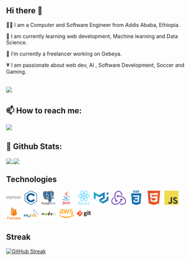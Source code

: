 
## Hi there 👋


👩‍💻  I am a Computer and Software Engineer from Addis Ababa, Ethiopia.


🌱  I am currently learning web development, Machine learning and Data Science.


🔭 I’m currently a freelancer working on Gebeya.


💗 I am passionate about web dev, AI , Software Development, Soccer and Gaming.

## ![](https://komarev.com/ghpvc/?username=EYOELTEKLE&label=PROFILE+VIEWS)

## 📫 How to reach me:

<a href="https://www.linkedin.com/in/eyoel-tekle-613090203//">
  <img src="https://img.shields.io/badge/LinkedIn-0077B5?style=for-the-badge&logo=linkedin&logoColor=white" />
</a>


## 🌈 Github Stats:

<a href="https://github.com/EYOELTEKLE/github-readme-stats">
  <img align="center" src="https://github-readme-stats.vercel.app/api?username=EYOELTEKLE&show_icons=true&theme=jolly"/>
</a>


<a href="https://github.com/EYOELTEKLE/github-readme-stats">
   <img align="center" src="https://github-readme-stats.vercel.app/api/top-langs/?username=EYOELTEKLE&layout=compact&theme=jolly" />
</a>

## Technologies
<div>
  <img src="https://github.com/devicons/devicon/blob/master/icons/express/express-original-wordmark.svg" title="express" alt="exp" width="40" height="40"/>&nbsp;
   <img src="https://github.com/devicons/devicon/blob/master/icons/c/c-line.svg" title="c" alt="c" width="40" height="40"/>&nbsp;
  <img src="https://github.com/devicons/devicon/blob/master/icons/postgresql/postgresql-original-wordmark.svg" title="Postgres" alt="sql" width="40" height="40"/>&nbsp;
  <img src="https://github.com/devicons/devicon/blob/master/icons/java/java-original-wordmark.svg" title="Java" alt="Java" width="40" height="40"/>&nbsp;
  <img src="https://github.com/devicons/devicon/blob/master/icons/react/react-original-wordmark.svg" title="React" alt="React" width="40" height="40"/>&nbsp;
  <img src="https://github.com/devicons/devicon/blob/master/icons/materialui/materialui-original.svg" title="Material UI" alt="Material UI" width="40" height="40"/>&nbsp;
  <img src="https://github.com/devicons/devicon/blob/master/icons/redux/redux-original.svg" title="Redux" alt="Redux " width="40" height="40"/>&nbsp;
  <img src="https://github.com/devicons/devicon/blob/master/icons/css3/css3-plain-wordmark.svg"  title="CSS3" alt="CSS" width="40" height="40"/>&nbsp;
  <img src="https://github.com/devicons/devicon/blob/master/icons/html5/html5-original.svg" title="HTML5" alt="HTML" width="40" height="40"/>&nbsp;
  <img src="https://github.com/devicons/devicon/blob/master/icons/javascript/javascript-original.svg" title="JavaScript" alt="JavaScript" width="40" height="40"/>&nbsp;
  <img src="https://github.com/devicons/devicon/blob/master/icons/firebase/firebase-plain-wordmark.svg" title="Firebase" alt="Firebase" width="40" height="40"/>&nbsp;
  <img src="https://github.com/devicons/devicon/blob/master/icons/mysql/mysql-original-wordmark.svg" title="MySQL"  alt="MySQL" width="40" height="40"/>&nbsp;
  <img src="https://github.com/devicons/devicon/blob/master/icons/nodejs/nodejs-original-wordmark.svg" title="NodeJS" alt="NodeJS" width="40" height="40"/>&nbsp;
  <img src="https://github.com/devicons/devicon/blob/master/icons/amazonwebservices/amazonwebservices-plain-wordmark.svg" title="AWS" alt="AWS" width="40" height="40"/>&nbsp;
  <img src="https://github.com/devicons/devicon/blob/master/icons/git/git-original-wordmark.svg" title="Git" **alt="Git" width="40" height="40"/>
</div>

## Streak

[![GitHub Streak](http://github-readme-streak-stats.herokuapp.com?user=EYOELTEKLE&theme=dark&background=000000)](https://git.io/streak-stats)
